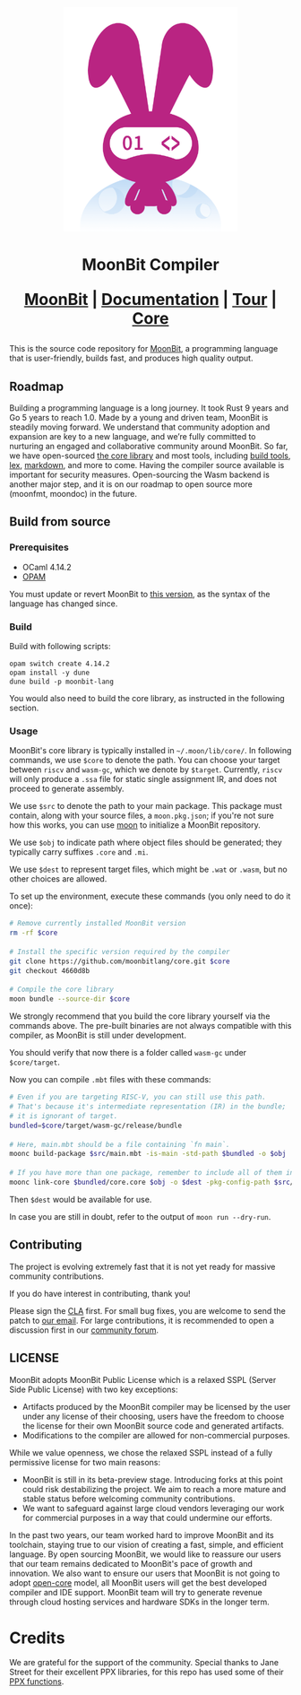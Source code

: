 <div align="center">
  <picture>
    <img src="logo.png" height="400px"/>
  </picture> 

  <h1> MoonBit Compiler

[MoonBit] | [Documentation] | [Tour] | [Core]
</div>

This is the source code repository for [MoonBit], a programming language that is user-friendly, builds fast, and produces high quality output.

[Moonbit]: https://www.moonbitlang.com
[Tour]: https://tour.moonbitlang.com
[Documentation]: https://docs.moonbitlang.com
[Core]: https://github.com/moonbitlang/core

## Roadmap

Building a programming language is a long journey. It took Rust 9 years and Go 5 years to reach 1.0. Made by a young and driven team, MoonBit is steadily moving forward. We understand that community adoption and expansion are key to a new language, and we’re fully committed to nurturing an engaged and collaborative community around MoonBit. So far, we have open-sourced [the core library](https://github.com/moonbitlang/core) and most tools, including [build tools](https://github.com/moonbitlang/moon), [lex](https://github.com/moonbit-community/moonlex), [markdown](https://github.com/moonbit-community/cmark), and more to come. Having the compiler source available is important for security measures. Open-sourcing the Wasm backend is another major step, and it is on our roadmap to open source more (moonfmt, moondoc) in the future.


## Build from source

### Prerequisites

- OCaml 4.14.2
- [OPAM](https://opam.ocaml.org/)

You must update or revert MoonBit to [this version](https://github.com/moonbitlang/core/commit/4660d8b3da6ed79e47462d66d40feff177060699), as the syntax of the language has changed since.

### Build

Build with following scripts:

```
opam switch create 4.14.2
opam install -y dune
dune build -p moonbit-lang
```

You would also need to build the core library, as instructed in the following section.

### Usage

MoonBit's core library is typically installed in `~/.moon/lib/core/`. In following commands, we use `$core` to denote the path. You can choose your target between `riscv` and `wasm-gc`, which we denote by `$target`. Currently, `riscv` will only produce a `.ssa` file for static single assignment IR, and does not proceed to generate assembly.

We use `$src` to denote the path to your main package. This package must contain, along with your source files, a `moon.pkg.json`; if you're not sure how this works, you can use [moon](https://github.com/moonbitlang/moon) to initialize a MoonBit repository.

We use `$obj` to indicate path where object files should be generated; they typically carry suffixes `.core` and `.mi`.

We use `$dest` to represent target files, which might be `.wat` or `.wasm`, but no other choices are allowed.

To set up the environment, execute these commands (you only need to do it once):

```bash
# Remove currently installed MoonBit version
rm -rf $core

# Install the specific version required by the compiler
git clone https://github.com/moonbitlang/core.git $core
git checkout 4660d8b

# Compile the core library
moon bundle --source-dir $core
```

We strongly recommend that you build the core library yourself via the commands above. The pre-built binaries are not always compatible with this compiler, as MoonBit is still under development.

You should verify that now there is a folder called `wasm-gc` under `$core/target`.

Now you can compile `.mbt` files with these commands:

```bash
# Even if you are targeting RISC-V, you can still use this path.
# That's because it's intermediate representation (IR) in the bundle;
# it is ignorant of target.
bundled=$core/target/wasm-gc/release/bundle

# Here, main.mbt should be a file containing `fn main`.
moonc build-package $src/main.mbt -is-main -std-path $bundled -o $obj

# If you have more than one package, remember to include all of them in -pkg-sources. They should be separated by colon ':'.
moonc link-core $bundled/core.core $obj -o $dest -pkg-config-path $src/moon.pkg.json -pkg-sources $core:$src -target $target
```

Then `$dest` would be available for use.

In case you are still in doubt, refer to the output of `moon run --dry-run`.

## Contributing

The project is evolving extremely fast that it is not yet ready for massive community contributions. 

If you do have interest in contributing, thank you!

Please sign the [CLA](https://www.moonbitlang.com/cla/moonc) first.
For small bug fixes, you are welcome to send the patch to [our email](mailto:jichuruanjian@idea.edu.cn). For large contributions, it is recommended to open a discussion first in our [community forum](https://discuss.moonbitlang.com).

## LICENSE

MoonBit adopts MoonBit Public License which is a relaxed SSPL (Server Side Public License) with two key exceptions:

-  Artifacts produced by the MoonBit compiler may be licensed by the user under any license of their choosing, users have the freedom to choose the license for their own MoonBit source code and generated artifacts.
- Modifications to the compiler are allowed for non-commercial purposes.
   
While we value openness, we chose the relaxed SSPL instead of a fully permissive license for two main reasons:

- MoonBit is still in its beta-preview stage. Introducing forks at this point could risk destabilizing the project. We aim to reach a more mature and stable status before welcoming community contributions.
- We want to safeguard against large cloud vendors leveraging our work for commercial purposes in a way that could undermine our efforts.


In the past two years, our team worked hard to improve MoonBit and its toolchain, staying true to our vision of creating a fast, simple, and efficient language. By open sourcing MoonBit, we would like to reassure our users that our team remains dedicated to MoonBit's pace of growth and innovation. We also want to ensure our users that MoonBit is not going to adopt [open-core](https://en.wikipedia.org/wiki/Open-core_model) model, all MoonBit users will get the best developed compiler and IDE support. MoonBit team will try to generate revenue through cloud hosting services and hardware SDKs in the longer term.

# Credits 

We are grateful for the support of the community. 
Special thanks to Jane Street for their excellent PPX libraries,
for this repo has used some of their [PPX functions](./src/hash.c).

